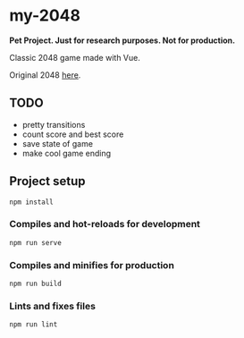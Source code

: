 # my-2048

**Pet Project. Just for research purposes. Not for production.**

Classic 2048 game made with Vue. 

Original 2048 [here](https://github.com/gabrielecirulli/2048/).

## TODO

- pretty transitions
- count score and best score
- save state of game
- make cool game ending

## Project setup
```
npm install
```

### Compiles and hot-reloads for development
```
npm run serve
```

### Compiles and minifies for production
```
npm run build
```

### Lints and fixes files
```
npm run lint
```
